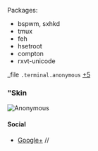 
Packages:
* bspwm, sxhkd
* tmux
* feh
* hsetroot
* compton
* rxvt-unicode

_file `.terminal.anonymous` [+5](https://github.com/appath/Terminal/blob/master/schemes/.terminal.anonymous)

### "Skin
![Anonymous](https://github.com/appath/dotfiles/blob/master/bspwm_dotfiles_anonymous/skin.jpg)

#### Social
* [Google+](https://plus.google.com/u/0/106782122945207734872) //
